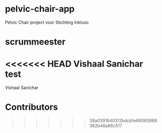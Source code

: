 # pelvic-chair-app

Pelvic Chair project voor Stichting Inkluso

# scrummeester

<<<<<<< HEAD
Vishaal Sanichar test
=======
Vishaal Sanichar

# Contributors 

>>>>>>> 38a0391640312bdcb1e69065988382b48a86c517
